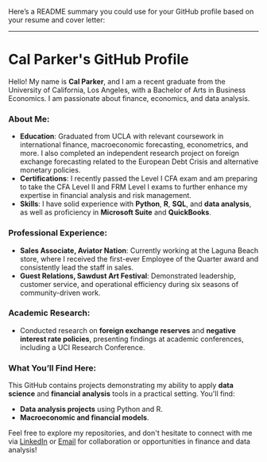 Here’s a README summary you could use for your GitHub profile based on your resume and cover letter:

---

# Cal Parker's GitHub Profile

Hello! My name is **Cal Parker**, and I am a recent graduate from the University of California, Los Angeles, with a Bachelor of Arts in Business Economics. I am passionate about finance, economics, and data analysis.

### About Me:
- **Education**: Graduated from UCLA with relevant coursework in international finance, macroeconomic forecasting, econometrics, and more. I also completed an independent research project on foreign exchange forecasting related to the European Debt Crisis and alternative monetary policies.
- **Certifications**: I recently passed the Level I CFA exam and am preparing to take the CFA Level II and FRM Level I exams to further enhance my expertise in financial analysis and risk management.
- **Skills**: I have solid experience with **Python**, **R**, **SQL**, and **data analysis**, as well as proficiency in **Microsoft Suite** and **QuickBooks**.
  
### Professional Experience:
- **Sales Associate, Aviator Nation**: Currently working at the Laguna Beach store, where I received the first-ever Employee of the Quarter award and consistently lead the staff in sales.
- **Guest Relations, Sawdust Art Festival**: Demonstrated leadership, customer service, and operational efficiency during six seasons of community-driven work.

### Academic Research:
- Conducted research on **foreign exchange reserves** and **negative interest rate policies**, presenting findings at academic conferences, including a UCI Research Conference.
  
### What You’ll Find Here:
This GitHub contains projects demonstrating my ability to apply **data science** and **financial analysis** tools in a practical setting. You'll find:
- **Data analysis projects** using Python and R.
- **Macroeconomic and financial models**.
  
Feel free to explore my repositories, and don't hesitate to connect with me via [LinkedIn](mailto:cal.parker1232@gmail.com) or [Email](mailto:cal.parker1232@gmail.com) for collaboration or opportunities in finance and data analysis!
